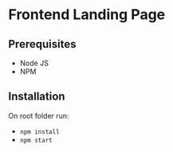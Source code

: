 # Frontend Landing Page

## Prerequisites

-   Node JS
-   NPM

## Installation

On root folder run:

-   `npm install`
-   `npm start`
